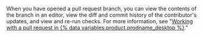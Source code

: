 When you have opened a pull request branch, you can view the contents of the branch in an editor, view the diff and commit history of the contributor's updates, and view and re-run checks. For more information, see "[Working with a pull request in {% data variables.product.prodname_desktop %}](#working-with-a-pull-request-in-github-desktop)."
